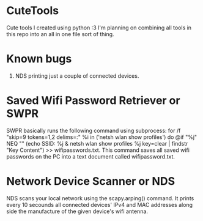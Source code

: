 # CuteTools
Cute tools I created using python :3 I'm planning on combining all tools in this repo into an all in one file sort of thing.

# Known bugs
1. NDS printing just a couple of connected devices.


# Saved Wifi Password Retriever or SWPR
SWPR basically runs the following command using subprocess: for /f "skip=9 tokens=1,2 delims=:" %i in (\'netsh wlan show profiles\') do @if "%j" NEQ "" (echo SSID: %j & netsh wlan show profiles %j key=clear | findstr "Key Content") >> wifipasswords.txt.
This command saves all saved wifi passwords on the PC into a text document called wifipassword.txt.

# Network Device Scanner or NDS
NDS scans your local network using the scapy.arping() command. It prints every 10 secounds all connected devices' IPv4 and MAC addresses along side the manufacture of the given device's wifi antenna.
